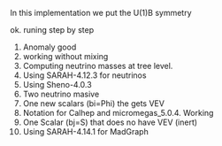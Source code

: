 In this implementation we put the U(1)B symmetry

ok. runing step by step

1. Anomaly good
2. working without mixing
3. Computing neutrino masses at tree level.
4. Using SARAH-4.12.3 for neutrinos
5. Using Sheno-4.0.3
6. Two neutrino masive
7. One new scalars (bi=Phi) the gets VEV
8. Notation for Calhep and micromegas_5.0.4. Working
9. One Scalar (bj=S) that does no have VEV (inert)
10. Using SARAH-4.14.1 for MadGraph



